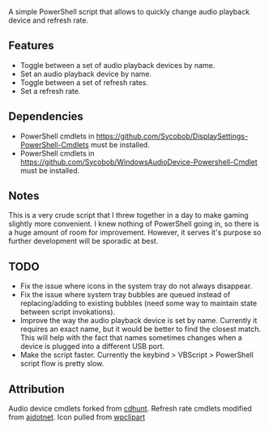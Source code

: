 A simple PowerShell script that allows to quickly change audio playback device and refresh rate.

## Features
* Toggle between a set of audio playback devices by name.
* Set an audio playback device by name.
* Toggle between a set of refresh rates.
* Set a refresh rate.

## Dependencies
* PowerShell cmdlets in https://github.com/Sycobob/DisplaySettings-PowerShell-Cmdlets must be installed.
* PowerShell cmdlets in https://github.com/Sycobob/WindowsAudioDevice-Powershell-Cmdlet must be installed.

## Notes
This is a very crude script that I threw together in a day to make gaming slightly more convenient. I knew nothing of PowerShell going in, so there is a huge amount of room for improvement. However, it serves it's purpose so further development will be sporadic at best.

## TODO
* Fix the issue where icons in the system tray do not always disappear.
* Fix the issue where system tray bubbles are queued instead of replacing/adding to existing bubbles (need some way to maintain state between script invokations).
* Improve the way the audio playback device is set by name. Currently it requires an exact name, but it would be better to find the closest match. This will help with the fact that names sometimes changes when a device is plugged into a different USB port.
* Make the script faster. Currently the keybind > VBScript > PowerShell script flow is pretty slow.

## Attribution
Audio device cmdlets forked from <a href="https://github.com/cdhunt/WindowsAudioDevice-Powershell-Cmdlet">cdhunt</a>.
Refresh rate cmdlets modified from <a href="http://ajdotnet.wordpress.com/2008/01/19/command-line-tool-vs-powershell-cmdlet/">ajdotnet</a>.
Icon pulled from <a href="http://www.wpclipart.com/signs_symbol/icons_oversized/Info_icon.png.html">wpclipart</a>